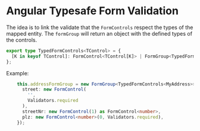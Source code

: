 # Angular Typesafe Form Validation

The idea is to link the validate that the `FormControls` respect the types of the mapped entity.
The `formGroup` will return an object with the defined types of the controls.

```typescript
export type TypedFormControls<TControl> = {
  [K in keyof TControl]: FormControl<TControl[K]> | FormGroup<TypedFormControls<TControl[K]>>;
};

```

Example:
```typescript
    this.addressFormGroup = new FormGroup<TypedFormControls<MyAddress>>({
      street: new FormControl(
        '',
        Validators.required
      ),
      streetNr: new FormControl(1) as FormControl<number>,
      plz: new FormControl<number>(0, Validators.required),
    });

```
